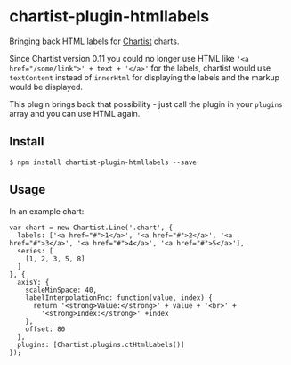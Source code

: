 # chartist-plugin-htmllabels

Bringing back HTML labels for [Chartist](https://github.com/gionkunz/chartist-js) charts.

Since Chartist version 0.11 you could no longer use HTML like `'<a href="/some/link">' + text + '</a>'` for the labels, chartist would use `textContent` instead of `innerHtml` for displaying the labels and the markup would be displayed.

This plugin brings back that possibility - just call the plugin in your `plugins` array and you can use HTML again.

## Install

```
$ npm install chartist-plugin-htmllabels --save
```

## Usage

In an example chart:

```
var chart = new Chartist.Line('.chart', {
  labels: ['<a href="#">1</a>', '<a href="#">2</a>', '<a href="#">3</a>', '<a href="#">4</a>', '<a href="#">5</a>'],
  series: [
    [1, 2, 3, 5, 8]
  ]
}, {
  axisY: {
    scaleMinSpace: 40,
    labelInterpolationFnc: function(value, index) {
      return '<strong>Value:</strong>' + value + '<br>' + 
        '<strong>Index:</strong>' +index
    },
    offset: 80
  },
  plugins: [Chartist.plugins.ctHtmlLabels()]
});

```
